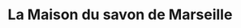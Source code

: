 ---
title: "La Maison du savon de Marseille"
url: /besancon/la-maison-du-savon-de-marseille/
shop: beauté
---